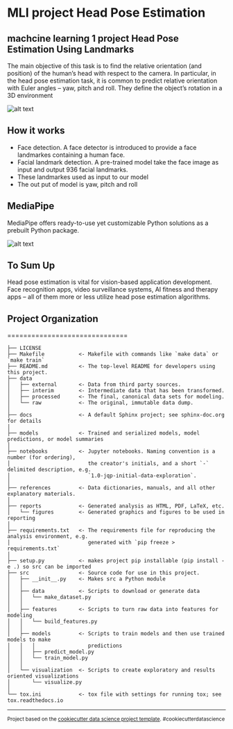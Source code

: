 MLI project  Head Pose Estimation
==============================

machcine learning 1 project
Head Pose Estimation Using Landmarks
------------
The main objective of this task is to find the relative orientation (and position) of the human’s head with respect to the camera. In particular, in the head pose estimation task, it is common to predict relative orientation with Euler angles – yaw, pitch and roll. They define the object’s rotation in a 3D environment

![alt text](https://indatalabs.com/wp-content/uploads/2021/01/2d-3d-head-pose-estimation.jpg)


How it works
------------
- Face detection. A face detector is introduced to provide a face landmarkes  containing a human face.
- Facial landmark detection. A pre-trained model take the face image as input and output 936 facial landmarks.
- These  landmarkes used as input to our model 
- The out put of model is yaw, pitch and roll

MediaPipe
------------

MediaPipe offers ready-to-use yet customizable Python solutions as a prebuilt Python package.

![alt text](https://github.com/google/mediapipe/blob/master/docs/images/mediapipe_small.png?raw=true)


To Sum Up
------------

Head pose estimation  is vital for vision-based application development. Face recognition apps, video surveillance systems, AI fitness and therapy apps – all of them more or less utilize head pose estimation algorithms.


Project Organization
------------

==============================

    ├── LICENSE
    ├── Makefile           <- Makefile with commands like `make data` or `make train`
    ├── README.md          <- The top-level README for developers using this project.
    ├── data
    │   ├── external       <- Data from third party sources.
    │   ├── interim        <- Intermediate data that has been transformed.
    │   ├── processed      <- The final, canonical data sets for modeling.
    │   └── raw            <- The original, immutable data dump.
    │
    ├── docs               <- A default Sphinx project; see sphinx-doc.org for details
    │
    ├── models             <- Trained and serialized models, model predictions, or model summaries
    │
    ├── notebooks          <- Jupyter notebooks. Naming convention is a number (for ordering),
    │                         the creator's initials, and a short `-` delimited description, e.g.
    │                         `1.0-jqp-initial-data-exploration`.
    │
    ├── references         <- Data dictionaries, manuals, and all other explanatory materials.
    │
    ├── reports            <- Generated analysis as HTML, PDF, LaTeX, etc.
    │   └── figures        <- Generated graphics and figures to be used in reporting
    │
    ├── requirements.txt   <- The requirements file for reproducing the analysis environment, e.g.
    │                         generated with `pip freeze > requirements.txt`
    │
    ├── setup.py           <- makes project pip installable (pip install -e .) so src can be imported
    ├── src                <- Source code for use in this project.
    │   ├── __init__.py    <- Makes src a Python module
    │   │
    │   ├── data           <- Scripts to download or generate data
    │   │   └── make_dataset.py
    │   │
    │   ├── features       <- Scripts to turn raw data into features for modeling
    │   │   └── build_features.py
    │   │
    │   ├── models         <- Scripts to train models and then use trained models to make
    │   │   │                 predictions
    │   │   ├── predict_model.py
    │   │   └── train_model.py
    │   │
    │   └── visualization  <- Scripts to create exploratory and results oriented visualizations
    │       └── visualize.py
    │
    └── tox.ini            <- tox file with settings for running tox; see tox.readthedocs.io


--------

<p><small>Project based on the <a target="_blank" href="https://drivendata.github.io/cookiecutter-data-science/">cookiecutter data science project template</a>. #cookiecutterdatascience</small></p>



